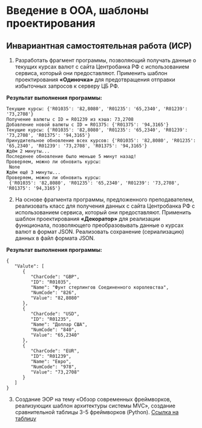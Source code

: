 # Введение в ООА, шаблоны проектирования
## Инвариантная самостоятельная работа (ИСР)

1.  Разработать фрагмент программы, позволяющий получать данные о текущих курсах валют с сайта Центробанка РФ с использованием сервиса, который они предоставляют. Применить шаблон проектирования **«Одиночка»** для предотвращения отправки избыточных запросов к серверу ЦБ РФ. 


**Результат выполнения программы:**
```
Текущие курсы: {'R01035': '82,8080', 'R01235': '65,2340', 'R01239': '73,2708'}
Получение валюты с ID = R01239 из кэша: 73,2708
Добавление новой валюты с ID = R01375: {'R01375': '94,3165'}
Текущие курсы: {'R01035': '82,8080', 'R01235': '65,2340', 'R01239': '73,2708', 'R01375': '94,3165'}
Принудительное обновление всех курсов: {'R01035': '82,8080', 'R01235': '65,2340', 'R01239': '73,2708', 'R01375': '94,3165'}
Ждём 2 минуты...
Последенее обновление было меньше 5 минут назад!
Проверяем, можно ли обновить курсы:
 None
Ждём ещё 3 минуты...
Проверяем, можно ли обновить курсы:
 {'R01035': '82,8080', 'R01235': '65,2340', 'R01239': '73,2708', 'R01375': '94,3165'}

```
2.  На основе фрагмента программы, предложенного преподавателем, реализовать класс для получения данных с сайта Центробанка РФ с использованием сервиса, который они предоставляют. Применить шаблон проектирования **«Декоратор»** для реализации функционала, позволяющего преобразовывать данные о курсах валют в формат JSON. Реализовать сохранение (сериализацию) данных в файл формата JSON. 

**Результат выполнения программы:**

```
{
   "Valute": [
      {
         "CharCode": "GBP",
         "ID": "R01035",
         "Name": "Фунт стерлингов Соединенного королевства",
         "NumCode": "826",
         "Value": "82,8080"
      },
      {
         "CharCode": "USD",
         "ID": "R01235",
         "Name": "Доллар США",
         "NumCode": "840",
         "Value": "65,2340"
      },
      {
         "CharCode": "EUR",
         "ID": "R01239",
         "Name": "Евро",
         "NumCode": "978",
         "Value": "73,2708"
      }
   ]
}
```
3.  Создание ЭОР на тему «Обзор современных фреймворков, реализующих шаблон архитектуры системы MVC», создание сравнительной таблицы 3-5 фреймворков (Python). 
[Ссылка на таблицу](https://github.com/python-advance/sem6-t3-Yalkinzsun/blob/master/%D0%98%D0%BD%D0%B2%D0%B0%D1%80%D0%B8%D0%B0%D0%BD%D1%82%D0%BD%D0%B0%D1%8F%20%D1%81%D0%B0%D0%BC%D0%BE%D1%81%D1%82%D0%BE%D1%8F%D1%82%D0%B5%D0%BB%D1%8C%D0%BD%D0%B0%D1%8F%20%D1%80%D0%B0%D0%B1%D0%BE%D1%82%D0%B0/%D0%97%D0%B0%D0%B4%D0%B0%D0%BD%D0%B8%D0%B5%203%20(%D1%84%D1%80%D0%B5%D0%B8%CC%86%D0%BC%D0%B2%D0%BE%D1%80%D0%BA%D0%B8%20%D0%B4%D0%BB%D1%8F%20MVC)/%D0%9E%D0%B1%D0%B7%D0%BE%D1%80%20%D1%81%D0%BE%D0%B2%D1%80%D0%B5%D0%BC%D0%B5%D0%BD%D0%BD%D1%8B%D1%85%20%D1%84%D1%80%D0%B5%D0%B8%CC%86%D0%BC%D0%B2%D0%BE%D1%80%D0%BA%D0%BE%D0%B2.pdf)
 
